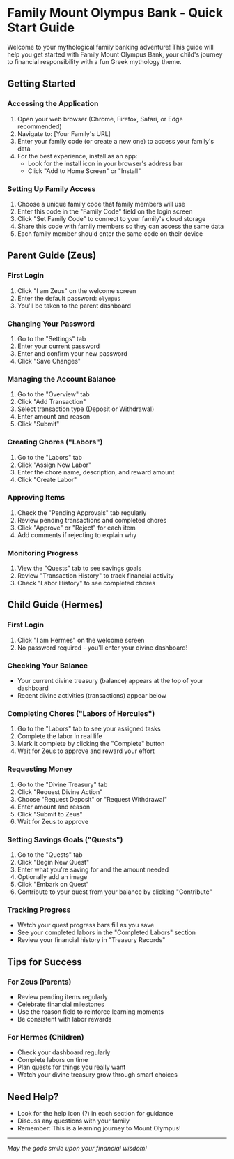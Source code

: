 # Family Mount Olympus Bank - Quick Start Guide

Welcome to your mythological family banking adventure! This guide will help you get started with Family Mount Olympus Bank, your child's journey to financial responsibility with a fun Greek mythology theme.

## Getting Started

### Accessing the Application
1. Open your web browser (Chrome, Firefox, Safari, or Edge recommended)
2. Navigate to: [Your Family's URL]
3. Enter your family code (or create a new one) to access your family's data
4. For the best experience, install as an app:
   - Look for the install icon in your browser's address bar
   - Click "Add to Home Screen" or "Install"

### Setting Up Family Access
1. Choose a unique family code that family members will use
2. Enter this code in the "Family Code" field on the login screen
3. Click "Set Family Code" to connect to your family's cloud storage
4. Share this code with family members so they can access the same data
5. Each family member should enter the same code on their device

## Parent Guide (Zeus)

### First Login
1. Click "I am Zeus" on the welcome screen
2. Enter the default password: `olympus`
3. You'll be taken to the parent dashboard

### Changing Your Password
1. Go to the "Settings" tab
2. Enter your current password
3. Enter and confirm your new password
4. Click "Save Changes"

### Managing the Account Balance
1. Go to the "Overview" tab
2. Click "Add Transaction"
3. Select transaction type (Deposit or Withdrawal)
4. Enter amount and reason
5. Click "Submit"

### Creating Chores ("Labors")
1. Go to the "Labors" tab
2. Click "Assign New Labor"
3. Enter the chore name, description, and reward amount
4. Click "Create Labor"

### Approving Items
1. Check the "Pending Approvals" tab regularly
2. Review pending transactions and completed chores
3. Click "Approve" or "Reject" for each item
4. Add comments if rejecting to explain why

### Monitoring Progress
1. View the "Quests" tab to see savings goals
2. Review "Transaction History" to track financial activity
3. Check "Labor History" to see completed chores

## Child Guide (Hermes)

### First Login
1. Click "I am Hermes" on the welcome screen
2. No password required - you'll enter your divine dashboard!

### Checking Your Balance
- Your current divine treasury (balance) appears at the top of your dashboard
- Recent divine activities (transactions) appear below

### Completing Chores ("Labors of Hercules")
1. Go to the "Labors" tab to see your assigned tasks
2. Complete the labor in real life
3. Mark it complete by clicking the "Complete" button
4. Wait for Zeus to approve and reward your effort

### Requesting Money
1. Go to the "Divine Treasury" tab
2. Click "Request Divine Action"
3. Choose "Request Deposit" or "Request Withdrawal"
4. Enter amount and reason
5. Click "Submit to Zeus"
6. Wait for Zeus to approve

### Setting Savings Goals ("Quests")
1. Go to the "Quests" tab
2. Click "Begin New Quest"
3. Enter what you're saving for and the amount needed
4. Optionally add an image
5. Click "Embark on Quest"
6. Contribute to your quest from your balance by clicking "Contribute"

### Tracking Progress
- Watch your quest progress bars fill as you save
- See your completed labors in the "Completed Labors" section
- Review your financial history in "Treasury Records"

## Tips for Success

### For Zeus (Parents)
- Review pending items regularly
- Celebrate financial milestones
- Use the reason field to reinforce learning moments
- Be consistent with labor rewards

### For Hermes (Children)
- Check your dashboard regularly
- Complete labors on time
- Plan quests for things you really want
- Watch your divine treasury grow through smart choices

## Need Help?
- Look for the help icon (?) in each section for guidance
- Discuss any questions with your family
- Remember: This is a learning journey to Mount Olympus!

---

*May the gods smile upon your financial wisdom!* 